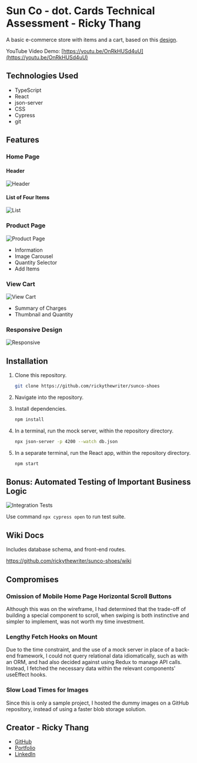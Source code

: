 # Sun Co - dot. Cards Technical Assessment - Ricky Thang

A basic e-commerce store with items and a cart, based on this [design](https://www.figma.com/community/file/1265784090042206235).

YouTube Video Demo: [https://youtu.be/OnRkHUSd4uU](https://youtu.be/OnRkHUSd4uU)

## Technologies Used

- TypeScript
- React
- json-server
- CSS
- Cypress
- git

## Features

### Home Page

#### Header
![Header](https://github.com/rickythewriter/sunco-shoes/blob/master/docs/screens/home-header.png?raw=true)

#### List of Four Items
![List](https://github.com/rickythewriter/sunco-shoes/blob/master/docs/screens/home-list.png?raw=true)

### Product Page
![Product Page](https://github.com/rickythewriter/sunco-shoes/blob/master/docs/screens/product.png?raw=true)
- Information
- Image Carousel
- Quantity Selector
- Add Items

### View Cart
![View Cart](https://github.com/rickythewriter/sunco-shoes/blob/master/docs/screens/view-cart.png?raw=true)
- Summary of Charges
- Thumbnail and Quantity

### Responsive Design
![Responsive](https://github.com/rickythewriter/sunco-shoes/blob/master/docs/screens/responsive.png?raw=true)

## Installation

1. Clone this repository.
      ```bash
      git clone https://github.com/rickythewriter/sunco-shoes
      ```

2. Navigate into the repository.

3. Install dependencies.

      ```bash
      npm install
      ```

4. In a terminal, run the mock server, within the repository directory.

   ```bash
   npx json-server -p 4200 --watch db.json 
   ```

5. In a separate terminal, run the React app, within the repository directory.

   ```bash
   npm start
   ```

## Bonus: Automated Testing of Important Business Logic

![Integration Tests](https://github.com/rickythewriter/sunco-shoes/blob/master/docs/screens/tests.png?raw=true)

Use command `npx cypress open` to run test suite.

## Wiki Docs

Includes database schema, and front-end routes.

https://github.com/rickythewriter/sunco-shoes/wiki

## Compromises

### Omission of Mobile Home Page Horizontal Scroll Buttons

Although this was on the wireframe, I had determined that the trade-off of building a special component to scroll, when swiping is both instinctive and simpler to implement, was not worth my time investment.

### Lengthy Fetch Hooks on Mount

Due to the time constraint, and the use of a mock server in place of a back-end framework, I could not query relational data idiomatically, such as with an ORM, and had also decided against using Redux to manage API calls. Instead, I fetched the necessary data within the relevant components' useEffect hooks.

### Slow Load Times for Images

Since this is only a sample project, I hosted the dummy images on a GitHub repository, instead of using a faster blob storage solution.

## Creator - Ricky Thang

- [GitHub](https://github.com/rickythewriter)
- [Portfolio](https://www.rickythang.com)
- [LinkedIn](https://www.linkedin.com/in/ricky-thang-88307a100)


